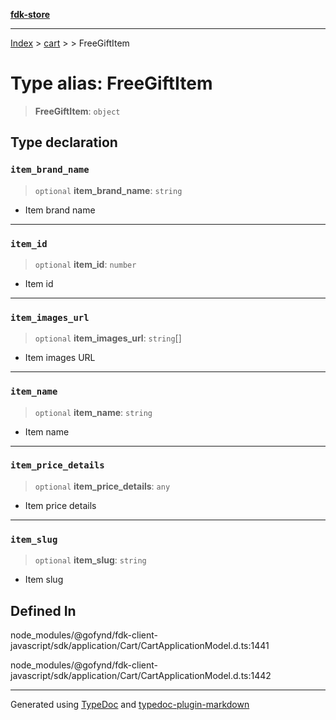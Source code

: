 [**fdk-store**](../../../README.md)
***

[Index](../../../API.md) > [cart](../../README.md) > [<internal>](../README.md) > FreeGiftItem

# Type alias: FreeGiftItem

> **FreeGiftItem**: `object`

## Type declaration

### `item_brand_name`

> `optional` **item\_brand\_name**: `string`

- Item brand name

***

### `item_id`

> `optional` **item\_id**: `number`

- Item id

***

### `item_images_url`

> `optional` **item\_images\_url**: `string`[]

- Item images URL

***

### `item_name`

> `optional` **item\_name**: `string`

- Item name

***

### `item_price_details`

> `optional` **item\_price\_details**: `any`

- Item price details

***

### `item_slug`

> `optional` **item\_slug**: `string`

- Item slug

## Defined In

node\_modules/@gofynd/fdk-client-javascript/sdk/application/Cart/CartApplicationModel.d.ts:1441

node\_modules/@gofynd/fdk-client-javascript/sdk/application/Cart/CartApplicationModel.d.ts:1442

***
Generated using [TypeDoc](https://typedoc.org/) and [typedoc-plugin-markdown](https://www.npmjs.com/package/typedoc-plugin-markdown)
